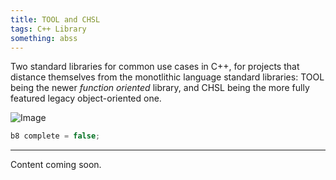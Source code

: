 ```yaml
---
title: TOOL and CHSL
tags: C++ Library
something: abss
---
```


Two standard libraries for common use cases in C++, for projects that distance themselves from the monotlithic language standard libraries: TOOL being the newer *function oriented* library, and CHSL being the more fully featured legacy object-oriented one.

![Image](/assets/favicon-32x32.png)

<!--
You may want to [config the site](https://kitian616.github.io/jekyll-TeXt-theme/docs/en/configuration) or [writing a post](https://kitian616.github.io/jekyll-TeXt-theme/docs/en/writing-posts) next. Please feel free to [create an issue](https://github.com/kitian616/jekyll-TeXt-theme/issues) or [send me an email](mailto:kitian616@outlook.com) if you have any questions.
-->

<!--more-->

```cpp
b8 complete = false;
```


---

Content coming soon.

